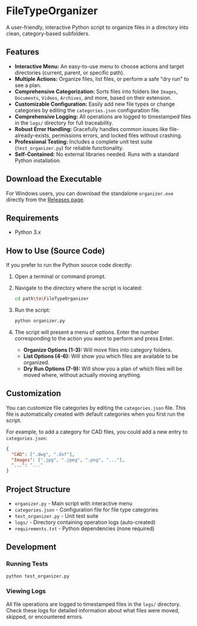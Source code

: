 # FileTypeOrganizer

A user-friendly, interactive Python script to organize files in a directory into clean, category-based subfolders.

## Features

- **Interactive Menu:** An easy-to-use menu to choose actions and target directories (current, parent, or specific path).
- **Multiple Actions:** Organize files, list files, or perform a safe "dry run" to see a plan.
- **Comprehensive Categorization:** Sorts files into folders like `Images`, `Documents`, `Videos`, `Archives`, and more, based on their extension.
- **Customizable Configuration:** Easily add new file types or change categories by editing the `categories.json` configuration file.
- **Comprehensive Logging:** All operations are logged to timestamped files in the `logs/` directory for full traceability.
- **Robust Error Handling:** Gracefully handles common issues like file-already-exists, permissions errors, and locked files without crashing.
- **Professional Testing:** Includes a complete unit test suite (`test_organizer.py`) for reliable functionality.
- **Self-Contained:** No external libraries needed. Runs with a standard Python installation.

## Download the Executable

For Windows users, you can download the standalone `organizer.exe` directly from the [Releases page](https://github.com/rohitkusharma/FileTypeOrganizer/releases/tag/v1.0.0).

## Requirements

- Python 3.x

## How to Use (Source Code)

If you prefer to run the Python source code directly:

1.  Open a terminal or command prompt.
2.  Navigate to the directory where the script is located:
    ```sh
    cd path\to\FileTypeOrganizer
    ```
3.  Run the script:
    ```sh
    python organizer.py
    ```
4.  The script will present a menu of options. Enter the number corresponding to the action you want to perform and press Enter.

    - **Organize Options (1-3):** Will move files into category folders.
    - **List Options (4-6):** Will show you which files are available to be organized.
    - **Dry Run Options (7-9):** Will show you a plan of which files will be moved where, without actually moving anything.

## Customization

You can customize file categories by editing the `categories.json` file. This file is automatically created with default categories when you first run the script.

For example, to add a category for CAD files, you could add a new entry to `categories.json`:

```json
{
  "CAD": [".dwg", ".dxf"],
  "Images": [".jpg", ".jpeg", ".png", "..."],
  "...": "..."
}
```

## Project Structure

- `organizer.py` - Main script with interactive menu
- `categories.json` - Configuration file for file type categories
- `test_organizer.py` - Unit test suite
- `logs/` - Directory containing operation logs (auto-created)
- `requirements.txt` - Python dependencies (none required)

## Development

### Running Tests
```sh
python test_organizer.py
```

### Viewing Logs
All file operations are logged to timestamped files in the `logs/` directory. Check these logs for detailed information about what files were moved, skipped, or encountered errors.

